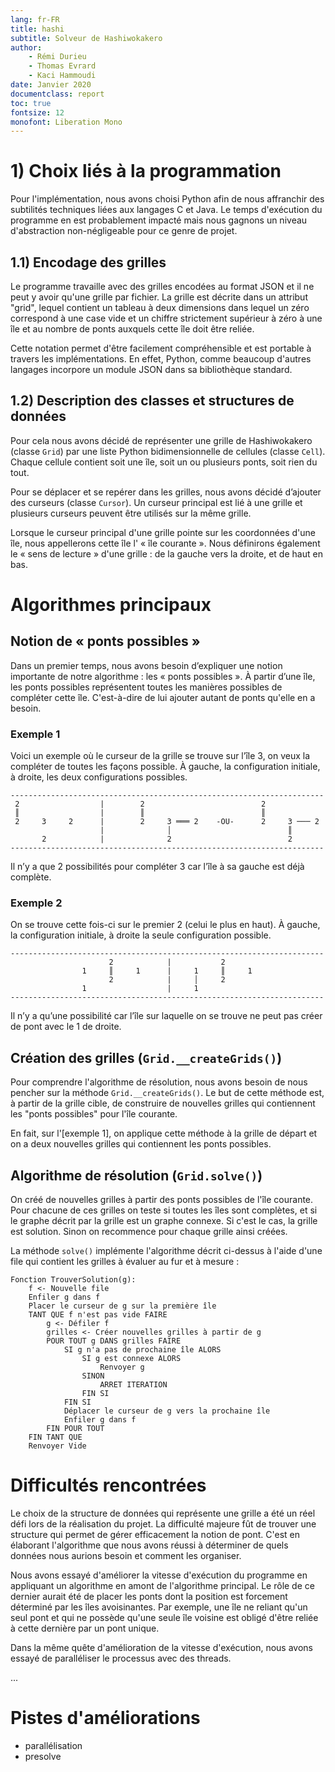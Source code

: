 ```yaml
---
lang: fr-FR
title: hashi
subtitle: Solveur de Hashiwokakero
author:
    - Rémi Durieu
    - Thomas Evrard
    - Kaci Hammoudi
date: Janvier 2020
documentclass: report
toc: true
fontsize: 12
monofont: Liberation Mono
---
```


# 1) Choix liés à la programmation

Pour l'implémentation, nous avons choisi Python afin de nous affranchir
des subtilités techniques liées aux langages C et Java. Le temps d'exécution
du programme en est probablement impacté mais nous gagnons un niveau
d'abstraction non-négligeable pour ce genre de projet.

## 1.1) Encodage des grilles

Le programme travaille avec des grilles encodées au format JSON et il ne peut
y avoir qu'une grille par fichier. La grille est décrite dans un attribut
"grid", lequel contient un tableau à deux dimensions dans lequel un zéro
correspond à une case vide et un chiffre strictement supérieur à zéro à une
île et au nombre de ponts auxquels cette île doit être reliée.

Cette notation permet d'être facilement compréhensible et est portable à
travers les implémentations. En effet, Python, comme beaucoup d'autres
langages incorpore un module JSON dans sa bibliothèque standard.

## 1.2) Description des classes et structures de données

Pour cela nous avons décidé de représenter une grille de Hashiwokakero (classe
`Grid`) par une liste Python bidimensionnelle de cellules (classe `Cell`).
Chaque cellule contient soit une île, soit un ou plusieurs ponts, soit rien du
tout.

Pour se déplacer et se repérer dans les grilles, nous avons décidé d’ajouter
des curseurs (classe `Cursor`). Un curseur principal est lié à une grille et
plusieurs curseurs peuvent être utilisés sur la même grille.

Lorsque le curseur principal d'une grille pointe sur les coordonnées d'une
île, nous appellerons cette île l' « île courante ». Nous définirons également
le « sens de lecture » d'une grille : de la gauche vers la droite, et de haut
en bas.

# Algorithmes principaux

## Notion de « ponts possibles »

Dans un premier temps, nous avons besoin d’expliquer une notion importante de
notre algorithme : les « ponts possibles ». À partir d’une île, les ponts
possibles représentent toutes les manières possibles de compléter cette île. C'est-à-dire de lui ajouter autant de ponts qu'elle en a besoin.

### Exemple 1

Voici un exemple où le curseur de la grille se trouve sur l’île 3, on veux la compléter de toutes les façons possible. À gauche, la configuration initiale,
à droite, les deux configurations possibles.

```
----------------------------------------------------------------------
 2                  |        2                          2
 ║                  |        ║                          ║
 2     3     2      |        2     3 ═══ 2    -OU-      2     3 ─── 2
                    |              │                          ║
       2            |              2                          2
----------------------------------------------------------------------
```

Il n’y a que 2 possibilités pour compléter 3 car l’île à sa gauche est déjà
complète.

### Exemple 2

On se trouve cette fois-ci sur le premier 2 (celui le plus en haut). À gauche,
la configuration initiale, à droite la seule configuration possible.

```
----------------------------------------------------------------------
                      2            |           2
                1     ║     1      |     1     ║     1
                      2            |     │     2
                1                  |     1
----------------------------------------------------------------------
```

Il n’y a qu’une possibilité car l’île sur laquelle on se trouve ne peut pas créer de pont avec le 1 de droite.

## Création des grilles (`Grid.__createGrids()`)

Pour comprendre l'algorithme de résolution, nous avons besoin de nous pencher
sur la méthode `Grid.__createGrids()`. Le but de cette méthode est, à partir
de la grille cible, de construire de nouvelles grilles qui contiennent les
"ponts possibles" pour l'île courante.

En fait, sur l'[exemple 1], on applique cette méthode à la grille
de départ et on a deux nouvelles grilles qui contiennent les ponts possibles.

## Algorithme de résolution (`Grid.solve()`)

On créé de nouvelles grilles à partir des ponts possibles de l'île courante.
Pour chacune de ces grilles on teste si toutes les îles sont complètes, et si le graphe décrit par la grille est un graphe connexe. Si c'est le cas, la grille est solution. Sinon on recommence pour chaque grille ainsi créées.

La méthode `solve()` implémente l'algorithme décrit ci-dessus à l'aide d'une file qui contient les grilles à évaluer au fur et à mesure :

```
Fonction TrouverSolution(g):
    f <- Nouvelle file
    Enfiler g dans f
    Placer le curseur de g sur la première île
    TANT QUE f n'est pas vide FAIRE
        g <- Défiler f
        grilles <- Créer nouvelles grilles à partir de g
        POUR TOUT g DANS grilles FAIRE
            SI g n'a pas de prochaine île ALORS
                SI g est connexe ALORS
                    Renvoyer g
                SINON
                    ARRET ITERATION
                FIN SI
            FIN SI
            Déplacer le curseur de g vers la prochaine île
            Enfiler g dans f
        FIN POUR TOUT
    FIN TANT QUE
    Renvoyer Vide
```

# Difficultés rencontrées

Le choix de la structure de données qui représente une grille a été un réel
défi lors de la réalisation du projet. La difficulté majeure fût de trouver
une structure qui permet de gérer efficacement la notion de pont. C'est en
élaborant l'algorithme que nous avons réussi à déterminer de quels données
nous aurions besoin et comment les organiser.

Nous avons essayé d'améliorer la vitesse d'exécution du programme en appliquant
un algorithme en amont de l'algorithme principal. Le rôle de ce dernier aurait
été de placer les ponts dont la position est forcement déterminé par les îles
avoisinantes. Par exemple, une île ne reliant qu'un seul pont et qui ne possède
qu'une seule île voisine est obligé d'être reliée à cette dernière par un pont
unique.

Dans la même quête d'amélioration de la vitesse d'exécution, nous avons essayé
de paralléliser le processus avec des threads.

...

# Pistes d'améliorations

- parallélisation
- presolve
